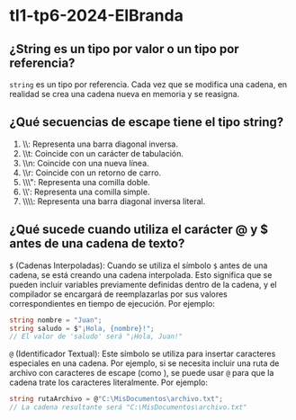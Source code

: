 # tl1-tp6-2024-ElBranda
## ¿String es un tipo por valor o un tipo por referencia?
```string``` es un tipo por referencia. Cada vez que se modifica una cadena, en realidad se crea una cadena nueva en memoria y se reasigna.
## ¿Qué secuencias de escape tiene el tipo string?
1. \\\\: Representa una barra diagonal inversa.
2. \\\\t: Coincide con un carácter de tabulación.
3. \\\\n: Coincide con una nueva línea.
4. \\\\r: Coincide con un retorno de carro.
5. \\\\\\": Representa una comilla doble.
6. \\\\': Representa una comilla simple.
7. \\\\\\\\: Representa una barra diagonal inversa literal.
## ¿Qué sucede cuando utiliza el carácter @ y $ antes de una cadena de texto?
```$``` (Cadenas Interpoladas): Cuando se utiliza el símbolo ```$``` antes de una cadena, se está creando una cadena interpolada. Esto significa que se pueden incluir variables previamente definidas dentro de la cadena, y el compilador se encargará de reemplazarlas por sus valores correspondientes en tiempo de ejecución. Por ejemplo:
```csharp
string nombre = "Juan";
string saludo = $"¡Hola, {nombre}!";
// El valor de 'saludo' será "¡Hola, Juan!"
```

```@``` (Identificador Textual): Este símbolo se utiliza para insertar caracteres especiales en una cadena. Por ejemplo, si se necesita incluir una ruta de archivo con caracteres de escape (como \), se puede usar ```@``` para que la cadena trate los caracteres literalmente. Por ejemplo:
```csharp
string rutaArchivo = @"C:\MisDocumentos\archivo.txt";
// La cadena resultante será "C:\MisDocumentos\archivo.txt"
```
